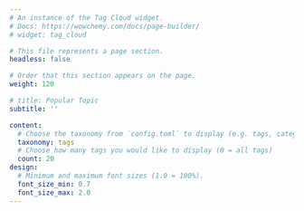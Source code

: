 ```yaml
---
# An instance of the Tag Cloud widget.
# Docs: https://wowchemy.com/docs/page-builder/
# widget: tag_cloud

# This file represents a page section.
headless: false

# Order that this section appears on the page.
weight: 120

# title: Popular Topic
subtitle: ''

content:
  # Choose the taxonomy from `config.toml` to display (e.g. tags, categories)
  taxonomy: tags
  # Choose how many tags you would like to display (0 = all tags)
  count: 20
design:
  # Minimum and maximum font sizes (1.0 = 100%).
  font_size_min: 0.7
  font_size_max: 2.0
---
```

